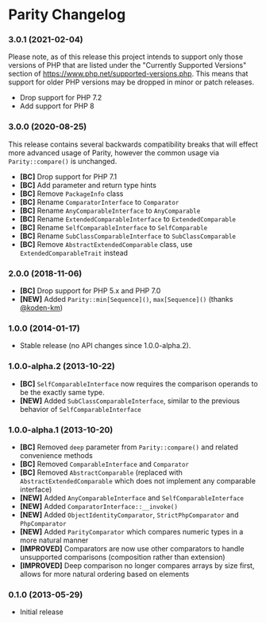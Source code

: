 # Parity Changelog

### 3.0.1 (2021-02-04)

Please note, as of this release this project intends to support only those
versions of PHP that are listed under the "Currently Supported Versions" section
of https://www.php.net/supported-versions.php. This means that support for older
PHP versions may be dropped in minor or patch releases.

- Drop support for PHP 7.2
- Add support for PHP 8

### 3.0.0 (2020-08-25)

This release contains several backwards compatibility breaks that will effect
more advanced usage of Parity, however the common usage via `Parity::compare()`
is unchanged.

- **[BC]** Drop support for PHP 7.1
- **[BC]** Add parameter and return type hints
- **[BC]** Remove `PackageInfo` class
- **[BC]** Rename `ComparatorInterface` to `Comparator`
- **[BC]** Rename `AnyComparableInterface` to `AnyComparable`
- **[BC]** Rename `ExtendedComparableInterface` to `ExtendedComparable`
- **[BC]** Rename `SelfComparableInterface` to `SelfComparable`
- **[BC]** Rename `SubClassComparableInterface` to `SubClassComparable`
- **[BC]** Remove `AbstractExtendedComparable` class, use `ExtendedComparableTrait` instead

### 2.0.0 (2018-11-06)

- **[BC]** Drop support for PHP 5.x and PHP 7.0
- **[NEW]** Added `Parity::min[Sequence]()`, `max[Sequence]()` (thanks [@koden-km](https://github.com/jmalloc))

### 1.0.0 (2014-01-17)

* Stable release (no API changes since 1.0.0-alpha.2).

### 1.0.0-alpha.2 (2013-10-22)

- **[BC]** `SelfComparableInterface` now requires the comparison operands to be the exactly same type.
- **[NEW]** Added `SubClassComparableInterface`, similar to the previous behavior of `SelfComparableInterface`

### 1.0.0-alpha.1 (2013-10-20)

- **[BC]** Removed `deep` parameter from `Parity::compare()` and related convenience methods
- **[BC]** Removed `ComparableInterface` and `Comparator`
- **[BC]** Removed `AbstractComparable` (replaced with `AbstractExtendedComparable` which does not implement any comparable interface)
- **[NEW]** Added `AnyComparableInterface` and `SelfComparableInterface`
- **[NEW]** Added `ComparatorInterface::__invoke()`
- **[NEW]** Added `ObjectIdentityComparator`, `StrictPhpComparator` and `PhpComparator`
- **[NEW]** Added `ParityComparator` which compares numeric types in a more natural manner
- **[IMPROVED]** Comparators are now use other comparators to handle unsupported comparisons (composition rather than extension)
- **[IMPROVED]** Deep comparison no longer compares arrays by size first, allows for more natural ordering based on elements

### 0.1.0 (2013-05-29)

- Initial release
